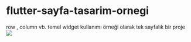 # flutter-sayfa-tasarim-ornegi
row , column vb. temel widget kullanımı örneği olarak tek sayfalık bir proje
<img src="https://user-images.githubusercontent.com/58309495/208694360-35ffd335-37e3-4e31-b7fa-5b99e50af678.jpeg" with="50px" heigh="50px">

